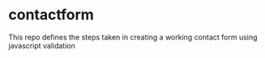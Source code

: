 # contactform
This repo defines the steps taken in creating a working contact form using javascript validation
